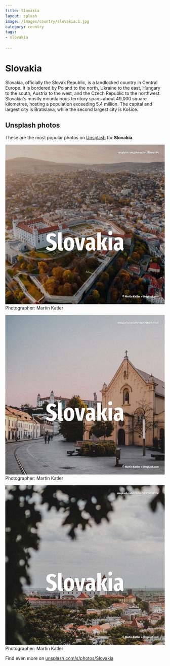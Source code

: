 ```yaml
---
title: Slovakia
layout: splash
image: /images/country/slovakia.1.jpg
category: country
tags:
- slovakia

---
```

# Slovakia

Slovakia, officially the Slovak Republic, is a landlocked country in Central Europe. It is bordered by Poland to the north, Ukraine to the east, Hungary to the south, Austria to the  west, and the Czech Republic to the northwest. Slovakia's mostly mountainous territory spans about 49,000 square kilometres, hosting a population  exceeding 5.4 million. The capital and largest city is Bratislava, while the second largest city is Košice.  

 
## Unsplash photos
These are the most popular photos on [Unsplash](https://unsplash.com) for **Slovakia**.
 
![Slovakia](/images/country/slovakia.1.jpg)
Photographer:  Martin Katler
 
![Slovakia](/images/country/slovakia.2.jpg)
Photographer:  Martin Katler
 
![Slovakia](/images/country/slovakia.3.jpg)
Photographer:  Martin Katler
 
Find even more on [unsplash.com/s/photos/Slovakia](https://unsplash.com/s/photos/Slovakia)
 
